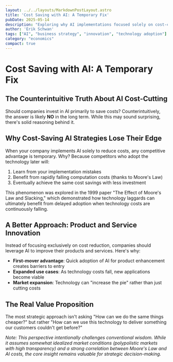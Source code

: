 ```yaml
---
layout: ../../layouts/MarkdownPostLayout.astro
title: 'Cost Saving with AI: A Temporary Fix'
pubDate: 2025-05-14
description: "Exploring why AI implementations focused solely on cost-cutting provide only temporary advantages, while innovation-focused strategies create lasting value."
author: 'Erik Schwan'
tags: ["AI", "business strategy", "innovation", "technology adoption"]
category: "economics"
compact: true
---
```

# Cost Saving with AI: A Temporary Fix

## The Counterintuitive Truth About AI Cost-Cutting

Should companies invest in AI primarily to save costs? Counterintuitively, the answer is likely **NO** in the long term. While this may sound surprising, there's solid reasoning behind it.

## Why Cost-Saving AI Strategies Lose Their Edge

When your company implements AI solely to reduce costs, any competitive advantage is temporary. Why? Because competitors who adopt the technology later will:

1. Learn from your implementation mistakes
2. Benefit from rapidly falling computation costs (thanks to Moore's Law)
3. Eventually achieve the same cost savings with less investment

This phenomenon was explored in the 1999 paper "The Effect of Moore's Law and Slacking," which demonstrated how technology laggards can ultimately benefit from delayed adoption when technology costs are continuously falling.

## A Better Approach: Product and Service Innovation

Instead of focusing exclusively on cost reduction, companies should leverage AI to improve their products and services. Here's why:

- **First-mover advantage**: Quick adoption of AI for product enhancement creates barriers to entry
- **Expanded use cases**: As technology costs fall, new applications become viable
- **Market expansion**: Technology can "increase the pie" rather than just cutting costs

## The Real Value Proposition

The most strategic approach isn't asking "How can we do the same things cheaper?" but rather "How can we use this technology to deliver something our customers couldn't get before?"

*Note: This perspective intentionally challenges conventional wisdom. While it assumes somewhat idealized market conditions (polypolistic markets with high transparency) and a strong correlation between Moore's Law and AI costs, the core insight remains valuable for strategic decision-making.*